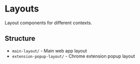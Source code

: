 # Layouts

Layout components for different contexts.

## Structure

- `main-layout/` - Main web app layout
- `extension-popup-layout/` - Chrome extension popup layout

